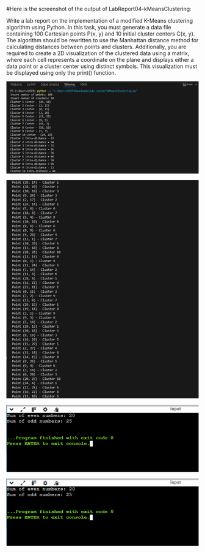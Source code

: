 #Here is the screenshot of the output of LabReport04-kMeansClustering:

Write a lab report on the implementation of a modified K-Means clustering algorithm using Python. In this task, you must generate a data file containing 100 Cartesian points P(x, y) and 10 initial cluster centers C(x, y). The algorithm should be rewritten to use the Manhattan distance method for calculating distances between points and clusters. Additionally, you are required to create a 2D visualization of the clustered data using a matrix, where each cell represents a coordinate on the plane and displays either a data point or a cluster center using distinct symbols. This visualization must be displayed using only the print() function.

![image_alt](https://github.com/ZakariaHossainCSE/Artificial-Intelligence-Lab/blob/0e5050b5a6771b6ce06c4d2a3f32d533c2b2723c/LabReport04-kMeansClustering/LabReport04-kMeansClustering1.JPG)


![image_alt](https://github.com/ZakariaHossainCSE/Artificial-Intelligence-Lab/blob/f4387ce593f786159f770a945c465f771983e9be/LabReport04-kMeansClustering/LabReport04-kMeansClustering2.JPG)

![image_alt](https://github.com/ZakariaHossainCSE/Artificial-Intelligence-Lab/blob/97602b1b02c5b2e61fd7558ec4acaec2b942ff6e/Even_Odd.png)

![image_alt](https://github.com/ZakariaHossainCSE/Artificial-Intelligence-Lab/blob/97602b1b02c5b2e61fd7558ec4acaec2b942ff6e/Even_Odd.png)



